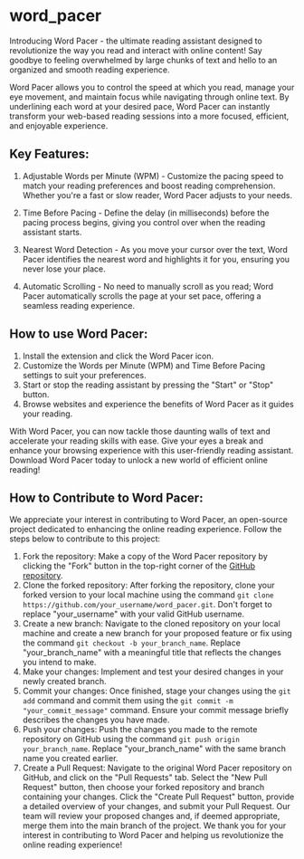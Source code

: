 # word_pacer
Introducing Word Pacer - the ultimate reading assistant designed to revolutionize the way you read and interact with online content! Say goodbye to feeling overwhelmed by large chunks of text and hello to an organized and smooth reading experience.

Word Pacer allows you to control the speed at which you read, manage your eye movement, and maintain focus while navigating through online text. By underlining each word at your desired pace, Word Pacer can instantly transform your web-based reading sessions into a more focused, efficient, and enjoyable experience.

## Key Features:
1. Adjustable Words per Minute (WPM) - Customize the pacing speed to match your reading preferences and boost reading comprehension. Whether you're a fast or slow reader, Word Pacer adjusts to your needs.

2. Time Before Pacing - Define the delay (in milliseconds) before the pacing process begins, giving you control over when the reading assistant starts.

3. Nearest Word Detection - As you move your cursor over the text, Word Pacer identifies the nearest word and highlights it for you, ensuring you never lose your place.

4. Automatic Scrolling - No need to manually scroll as you read; Word Pacer automatically scrolls the page at your set pace, offering a seamless reading experience.

## How to use Word Pacer:
1. Install the extension and click the Word Pacer icon.
2. Customize the Words per Minute (WPM) and Time Before Pacing settings to suit your preferences.
3. Start or stop the reading assistant by pressing the "Start" or "Stop" button.
4. Browse websites and experience the benefits of Word Pacer as it guides your reading.

With Word Pacer, you can now tackle those daunting walls of text and accelerate your reading skills with ease. Give your eyes a break and enhance your browsing experience with this user-friendly reading assistant. Download Word Pacer today to unlock a new world of efficient online reading!

## How to Contribute to Word Pacer:
We appreciate your interest in contributing to Word Pacer, an open-source project dedicated to enhancing the online reading experience. Follow the steps below to contribute to this project:
1. Fork the repository: Make a copy of the Word Pacer repository by clicking the "Fork" button in the top-right corner of the [GitHub repository](https://github.com/username/word_pacer).
2. Clone the forked repository: After forking the repository, clone your forked version to your local machine using the command `git clone https://github.com/your_username/word_pacer.git`. Don't forget to replace "your_username" with your valid GitHub username.
3. Create a new branch: Navigate to the cloned repository on your local machine and create a new branch for your proposed feature or fix using the command `git checkout -b your_branch_name`. Replace "your_branch_name" with a meaningful title that reflects the changes you intend to make.
4. Make your changes: Implement and test your desired changes in your newly created branch.
5. Commit your changes: Once finished, stage your changes using the `git add` command and commit them using the `git commit -m "your_commit_message"` command. Ensure your commit message briefly describes the changes you have made.
6. Push your changes: Push the changes you made to the remote repository on GitHub using the command `git push origin your_branch_name`. Replace "your_branch_name" with the same branch name you created earlier.
7. Create a Pull Request: Navigate to the original Word Pacer repository on GitHub, and click on the "Pull Requests" tab. Select the "New Pull Request" button, then choose your forked repository and branch containing your changes. Click the "Create Pull Request" button, provide a detailed overview of your changes, and submit your Pull Request.
Our team will review your proposed changes and, if deemed appropriate, merge them into the main branch of the project. We thank you for your interest in contributing to Word Pacer and helping us revolutionize the online reading experience!

